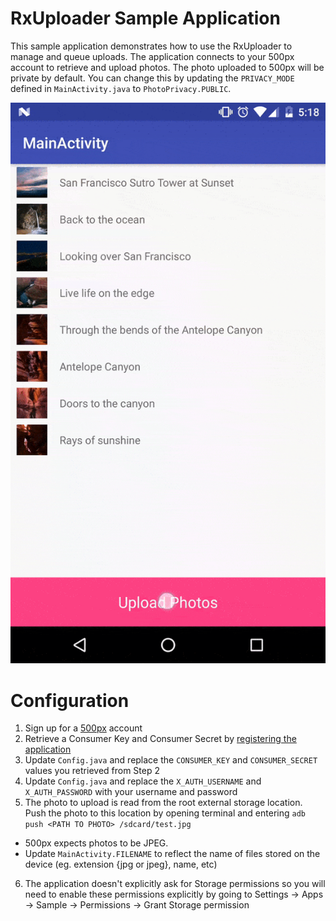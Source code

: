 RxUploader Sample Application
=======

This sample application demonstrates how to use the RxUploader to manage and queue uploads.
The application connects to your 500px account to retrieve and upload photos. The photo uploaded to 500px will be private by default. You can change this by updating the `PRIVACY_MODE` defined in `MainActivity.java` to `PhotoPrivacy.PUBLIC`.

![](rxuploader_sample_app_demo.gif)

Configuration
=======

1. Sign up for a [500px][1] account
2. Retrieve a Consumer Key and Consumer Secret by [registering the application][2]
3. Update `Config.java` and replace the `CONSUMER_KEY` and `CONSUMER_SECRET` values you retrieved from Step 2
4. Update `Config.java` and replace the `X_AUTH_USERNAME` and `X_AUTH_PASSWORD` with your username and password
5. The photo to upload is read from the root external storage location. Push the photo to this location by opening terminal and entering `adb push <PATH TO PHOTO> /sdcard/test.jpg`
  * 500px expects photos to be JPEG.
  * Update `MainActivity.FILENAME` to reflect the name of files stored on the device (eg. extension {jpg or jpeg}, name, etc)
6. The application doesn't explicitly ask for Storage permissions so you will need to enable these permissions explicitly by going to Settings -> Apps -> Sample -> Permissions -> Grant Storage permission

[1]: https://500px.com/signup
[2]: https://500px.com/settings/applications

